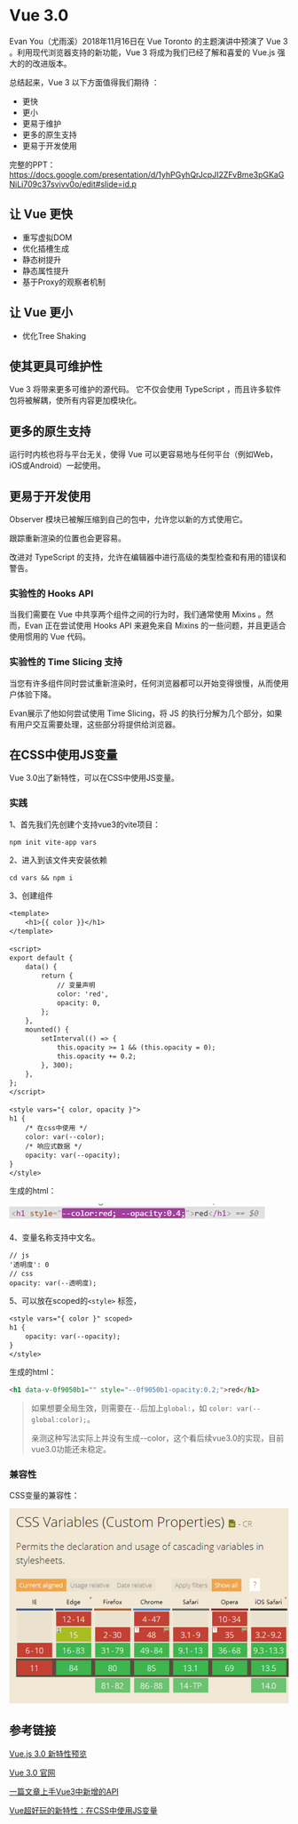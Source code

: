 # Vue 3.0

Evan You（尤雨溪）2018年11月16日在 Vue Toronto 的主题演讲中预演了 Vue 3 。利用现代浏览器支持的新功能，Vue 3 将成为我们已经了解和喜爱的 Vue.js 强大的的改进版本。

总结起来，Vue 3 以下方面值得我们期待 ：

- 更快
- 更小
- 更易于维护
- 更多的原生支持
- 更易于开发使用

完整的PPT： <https://docs.google.com/presentation/d/1yhPGyhQrJcpJI2ZFvBme3pGKaGNiLi709c37svivv0o/edit#slide=id.p>

## 让 Vue 更快

- 重写虚拟DOM
- 优化插槽生成
- 静态树提升
- 静态属性提升
- 基于Proxy的观察者机制



## 让 Vue 更小

- 优化Tree Shaking



## 使其更具可维护性

Vue 3 将带来更多可维护的源代码。 它不仅会使用 TypeScript ，而且许多软件包将被解耦，使所有内容更加模块化。



## 更多的原生支持

运行时内核也将与平台无关，使得 Vue 可以更容易地与任何平台（例如Web，iOS或Android）一起使用。



## 更易于开发使用

Observer 模块已被解压缩到自己的包中，允许您以新的方式使用它。

跟踪重新渲染的位置也会更容易。

改进对 TypeScript 的支持，允许在编辑器中进行高级的类型检查和有用的错误和警告。



### 实验性的 Hooks API

当我们需要在 Vue 中共享两个组件之间的行为时，我们通常使用 Mixins 。然而，Evan 正在尝试使用 Hooks API 来避免来自 Mixins 的一些问题，并且更适合使用惯用的 Vue 代码。



### 实验性的 Time Slicing 支持

当您有许多组件同时尝试重新渲染时，任何浏览器都可以开始变得很慢，从而使用户体验下降。

Evan展示了他如何尝试使用 Time Slicing，将 JS 的执行分解为几个部分，如果有用户交互需要处理，这些部分将提供给浏览器。


## 在CSS中使用JS变量

Vue 3.0出了新特性，可以在CSS中使用JS变量。

### 实践

1、首先我们先创建个支持vue3的vite项目：

```shell
npm init vite-app vars
```

2、进入到该文件夹安装依赖

```shell
cd vars && npm i
```

3、创建组件

```vue
<template>
    <h1>{{ color }}</h1>
</template>

<script>
export default {
    data() {
        return {
            // 变量声明
            color: 'red',
            opacity: 0,
        };
    },
    mounted() {
        setInterval(() => {
            this.opacity >= 1 && (this.opacity = 0);
            this.opacity += 0.2;
        }, 300);
    },
};
</script>

<style vars="{ color, opacity }">
h1 {
    /* 在css中使用 */
    color: var(--color);
    /* 响应式数据 */
    opacity: var(--opacity);
}
</style>
```

生成的html：

![1598843830027](.\images\css-var-html.png)

4、变量名称支持中文名。

```
// js
'透明度': 0
// css
opacity: var(--透明度);
```

5、可以放在scoped的`<style>` 标签，

```vue
<style vars="{ color }" scoped>
h1 {
    opacity: var(--opacity);
}
</style>
```

生成的html：

```html
<h1 data-v-0f9050b1="" style="--0f9050b1-opacity:0.2;">red</h1>
```

> 如果想要全局生效，则需要在`--`后加上`global:`，如 `color: var(--global:color);`。
>
> 亲测这种写法实际上并没有生成--color，这个看后续vue3.0的实现，目前vue3.0功能还未稳定。



### 兼容性

CSS变量的兼容性：

![1598854618579](.\images\css-var-caniuse.png)



## 参考链接

[Vue.js 3.0 新特性预览](https://www.html.cn/archives/10052)

[Vue 3.0 官网](https://v3.vuejs.org/)

[一篇文章上手Vue3中新增的API](https://mp.weixin.qq.com/s?__biz=MzAwNDcyNjI3OA==&mid=2650846878&idx=1&sn=e1a2886412fe8fbd7668ef2fb81ef79a)

[Vue超好玩的新特性：在CSS中使用JS变量](https://segmentfault.com/a/1190000023479851)
